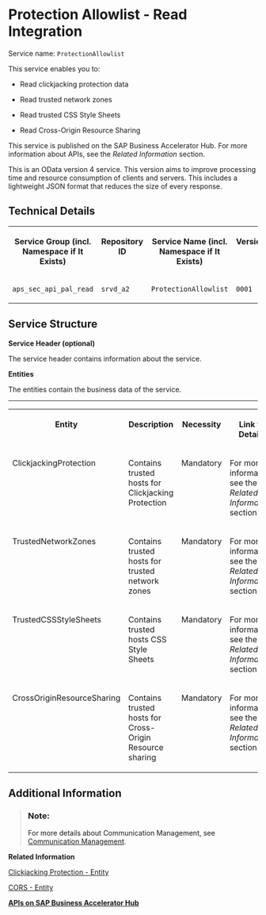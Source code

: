 <!-- loio4a12d077b7df494abe2da3018643805e -->

# Protection Allowlist - Read Integration



Service name: `ProtectionAllowlist`

This service enables you to:

-   Read clickjacking protection data

-   Read trusted network zones

-   Read trusted CSS Style Sheets

-   Read Cross-Origin Resource Sharing


This service is published on the SAP Business Accelerator Hub. For more information about APIs, see the *Related Information* section.

This is an OData version 4 service. This version aims to improve processing time and resource consumption of clients and servers. This includes a lightweight JSON format that reduces the size of every response.



<a name="loio4a12d077b7df494abe2da3018643805e__section_ozh_cvx_clb"/>

## Technical Details


<table>
<tr>
<th valign="top">

Service Group \(incl. Namespace if It Exists\)



</th>
<th valign="top">

Repository ID



</th>
<th valign="top">

Service Name \(incl. Namespace if It Exists\)



</th>
<th valign="top">

Version



</th>
</tr>
<tr>
<td valign="top">

`aps_sec_api_pal_read`



</td>
<td valign="top">

`srvd_a2`



</td>
<td valign="top">

`ProtectionAllowlist`



</td>
<td valign="top">

`0001`



</td>
</tr>
</table>



<a name="loio4a12d077b7df494abe2da3018643805e__section_ct2_xxx_clb"/>

## Service Structure

**Service Header \(optional\)**

The service header contains information about the service.

**Entities**

The entities contain the business data of the service.

****


<table>
<tr>
<th valign="top">

Entity



</th>
<th valign="top">

Description



</th>
<th valign="top">

Necessity



</th>
<th valign="top">

Link to Details



</th>
</tr>
<tr>
<td valign="top">

ClickjackingProtection



</td>
<td valign="top">

Contains trusted hosts for Clickjacking Protection



</td>
<td valign="top">

Mandatory



</td>
<td valign="top">

For more information, see the *Related Information* section.



</td>
</tr>
<tr>
<td valign="top">

TrustedNetworkZones



</td>
<td valign="top">

Contains trusted hosts for trusted network zones



</td>
<td valign="top">

Mandatory



</td>
<td valign="top">

For more information, see the *Related Information* section.



</td>
</tr>
<tr>
<td valign="top">

TrustedCSSStyleSheets



</td>
<td valign="top">

Contains trusted hosts CSS Style Sheets



</td>
<td valign="top">

Mandatory



</td>
<td valign="top">

For more information, see the *Related Information* section.



</td>
</tr>
<tr>
<td valign="top">

CrossOriginResourceSharing



</td>
<td valign="top">

Contains trusted hosts for Cross-Origin Resource sharing



</td>
<td valign="top">

Mandatory



</td>
<td valign="top">

For more information, see the *Related Information* section.



</td>
</tr>
</table>



<a name="loio4a12d077b7df494abe2da3018643805e__section_znk_jzx_clb"/>

## Additional Information

> ### Note:  
> For more details about Communication Management, see [Communication Management](../50-administration-and-ops/communication-management-2e84a10.md).

**Related Information**  


[Clickjacking Protection - Entity](clickjacking-protection-entity-5b78b73.md)

[CORS - Entity](cors-entity-0539e1d.md)

[**APIs on SAP Business Accelerator Hub**](https://help.sap.com/docs/SAP_S4HANA_CLOUD/0f69f8fb28ac4bf48d2b57b9637e81fa/1e60f14bdc224c2c975c8fa8bcfd7f3f.html?version=2308.500)

